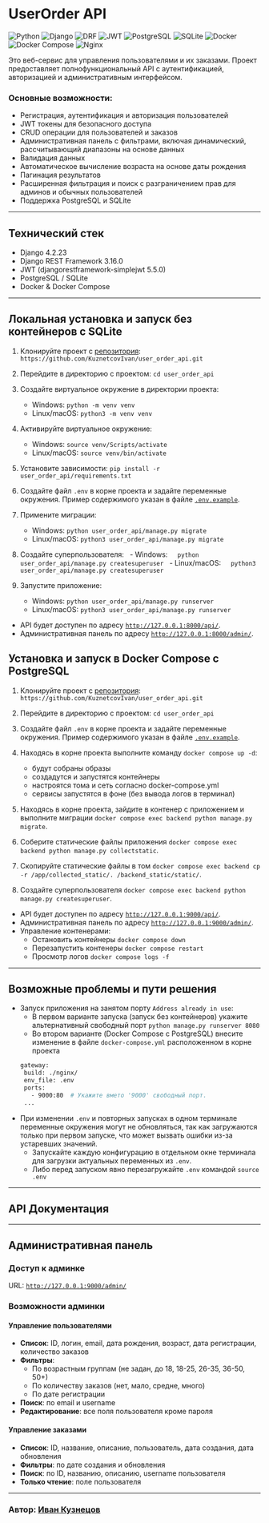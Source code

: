 # UserOrder API
![Python](https://img.shields.io/badge/Python-3.9+-blue?logo=python&logoColor=white)
![Django](https://img.shields.io/badge/Django-4.2-green?logo=django&logoColor=white)
![DRF](https://img.shields.io/badge/DRF-3.16-red?logo=django&logoColor=white)
![JWT](https://img.shields.io/badge/JWT-SimpleJWT-orange?logo=jsonwebtokens&logoColor=white)
![PostgreSQL](https://img.shields.io/badge/PostgreSQL-15-blue?logo=postgresql&logoColor=white)
![SQLite](https://img.shields.io/badge/SQLite-3-lightgrey?logo=sqlite&logoColor=white)
![Docker](https://img.shields.io/badge/Docker-Engine-2496ED?logo=docker&logoColor=white)
![Docker Compose](https://img.shields.io/badge/Docker--Compose-1.29.2-003F8C?logo=docker&logoColor=white)
![Nginx](https://img.shields.io/badge/Nginx-ReverseProxy-009639?logo=nginx&logoColor=white)

Это веб-сервис для управления пользователями и их заказами. Проект предоставляет полнофункциональный API с аутентификацией, авторизацией и административным интерфейсом.


### Основные возможности:
- Регистрация, аутентификация и авторизация пользователей
- JWT токены для безопасного доступа
- CRUD операции для пользователей и заказов
- Административная панель с фильтрами, включая динамический, рассчитывающий диапазоны на основе данных
- Валидация данных
- Автоматическое вычисление возраста на основе даты рождения
- Пагинация результатов
- Расширенная фильтрация и поиск с разграничением прав для админов и обычных пользователей
- Поддержка PostgreSQL и SQLite

---

## Технический стек

- Django 4.2.23
- Django REST Framework 3.16.0
- JWT (djangorestframework-simplejwt 5.5.0)
- PostgreSQL / SQLite
- Docker & Docker Compose

---

## Локальная установка и запуск без контейнеров с SQLite

1. Клонируйте проект с [репозитория](https://github.com/KuznetcovIvan/user_order_api):
   `https://github.com/KuznetcovIvan/user_order_api.git`

2. Перейдите в директорию с проектом:
   `cd user_order_api`

3. Создайте виртуальное окружение в директории проекта:  
   - Windows: `python -m venv venv`  
   - Linux/macOS: `python3 -m venv venv`

4. Активируйте виртуальное окружение:  
   - Windows: `source venv/Scripts/activate`  
   - Linux/macOS: `source venv/bin/activate`

5. Установите зависимости:
   `pip install -r user_order_api/requirements.txt`

6. Создайте файл `.env` в корне проекта и задайте переменные окружения.
   Пример содержимого указан в файле [`.env.example`](./.env.example).

7. Примените миграции:
   - Windows:
     `python user_order_api/manage.py migrate`
   - Linux/macOS:
     `python3 user_order_api/manage.py migrate`

8. Создайте суперпользователя:
  - Windows:
    `python user_order_api/manage.py createsuperuser`
  - Linux/macOS:
    `python3 user_order_api/manage.py createsuperuser`

9. Запустите приложение:
   - Windows:
     `python user_order_api/manage.py runserver`
   - Linux/macOS:
     `python3 user_order_api/manage.py runserver`

  - API будет доступен по адресу [`http://127.0.0.1:8000/api/`](http://127.0.0.1:8000/api/).
  - Административная панель по адресу [`http://127.0.0.1:8000/admin/`](http://127.0.0.1:8000/admin/).


## Установка и запуск в Docker Compose с PostgreSQL

1. Клонируйте проект с [репозитория](https://github.com/KuznetcovIvan/user_order_api):
   `https://github.com/KuznetcovIvan/user_order_api.git`

2. Перейдите в директорию с проектом:
   `cd user_order_api`

3. Создайте файл `.env` в корне проекта и задайте переменные окружения.
   Пример содержимого указан в файле [`.env.example`](./.env.example).

4. Находясь в корне проекта выполните команду `docker compose up -d`:
    - будут собраны образы
    - создадутся и запустятся контейнеры
    - настроятся тома и сеть согласно docker-compose.yml
    - сервисы запустятся в фоне (без вывода логов в терминал)
5. Находясь в корне проекта, зайдите в контенер с приложением и выполните миграции `docker compose exec backend python manage.py migrate`.
6. Соберите статические файлы приложения `docker compose exec backend python manage.py collectstatic`.
7. Скопируйте статические файлы в том `docker compose exec backend cp -r /app/collected_static/. /backend_static/static/`.
8. Создайте суперпользователя `docker compose exec backend python manage.py createsuperuser`.
  - API будет доступен по адресу [`http://127.0.0.1:9000/api/`](http://127.0.0.1:9000/api/).
  - Административная панель по адресу [`http://127.0.0.1:9000/admin/`](http://127.0.0.1:9000/admin/).
  - Управление контенерами:
    - Остановить контейнеры `docker compose down`
    - Перезапустить контенеры `docker compose restart`
    - Просмотр логов `docker compose logs -f`

---
## Возможные проблемы и пути решения
- Запуск приложения на занятом порту `Address already in use`:
   - В первом варианте запуска (запуск без контейнеров) укажите альтернативный свободный порт `python manage.py runserver 8080`
   - Во втором варианте (Docker Compose с PostgreSQL) внесите изменение в файле `docker-compose.yml` расположенном в корне проекта
   ```bash
   gateway:
    build: ./nginx/
    env_file: .env
    ports:
      - 9000:80  # Укажите вмето '9000' свободный порт.
    ...
   ```
- При изменении `.env` и повторных запусках в одном терминале переменные окружения могут не обновляться, так как загружаются только при первом запуске, что может вызвать ошибки из-за устаревших значений.
   - Запускайте каждую конфигурацию в отдельном окне терминала для загрузки актуальных переменных из `.env`.
   - Либо перед запуском явно перезагружайте `.env` командой `source .env`

---

## API Документация

---

## Административная панель

### Доступ к админке
URL: [`http://127.0.0.1:9000/admin/`](http://127.0.0.1:9000/admin/)

### Возможности админки

#### Управление пользователями
- **Список**: ID, логин, email, дата рождения, возраст, дата регистрации, количество заказов
- **Фильтры**: 
  - По возрастным группам (не задан, до 18, 18-25, 26-35, 36-50, 50+)
  - По количеству заказов (нет, мало, средне, много)
  - По дате регистрации
- **Поиск**: по email и username
- **Редактирование**: все поля пользователя кроме пароля

#### Управление заказами  
- **Список**: ID, название, описание, пользователь, дата создания, дата обновления
- **Фильтры**: по дате создания и обновления
- **Поиск**: по ID, названию, описанию, username пользователя
- **Только чтение**: поле пользователя

---

### Автор: [Иван Кузнецов](https://github.com/KuznetcovIvan)
